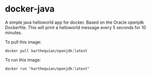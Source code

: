 # docker-java
A simple java helloworld app for docker. Based on the Oracle openjdk Dockerfile. This will print a helloworld message every 5 seconds for 10 minutes.

To pull this image:
```
docker pull karthequian/openjdk:latest
```

To run this image:
```
docker run "karthequian/openjdk:latest"
```

